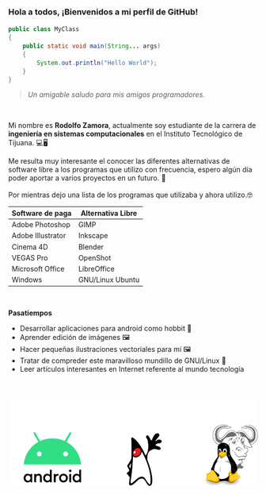 ### Hola a todos, ¡Bienvenidos a mi perfil de GitHub!

```java
public class MyClass
{
    public static void main(String... args)
    {
        System.out.println("Hello World");
    }
}
```
> *Un amigable saludo para mis amigos programadores.*

</br>

Mi nombre es **Rodolfo Zamora**, actualmente soy estudiante de la carrera de **ingeniería en sistemas computacionales** en el Instituto Tecnológico de Tijuana. 💻🖥

Me resulta muy interesante el conocer las diferentes alternativas de software libre a los programas que utilizo con frecuencia, espero algún día poder aportar a varios proyectos en un futuro. 🤪
</br>
</br>
Por mientras dejo una lista de los programas que utilizaba y ahora utilizo.🤓
</br>

| Software de paga| Alternativa Libre |
|--|--|
|Adobe Photoshop|GIMP
| Adobe Illustrator  | Inkscape |
|Cinema 4D|Blender|
|VEGAS Pro|OpenShot|
|Microsoft Office|LibreOffice|
|Windows|GNU/Linux Ubuntu|
</br>


**Pasatiempos**
* Desarrollar aplicaciones para android como hobbit 📱
* Aprender edición de imágenes 🖼
* Hacer pequeñas ilustraciones vectoriales para mí 🖼
* Tratar de compreder este maravilloso mundillo de GNU/Linux 🤔
* Leer artículos interesantes en Internet referente al mundo tecnología

</br>

![enter image description here](https://github.com/RodolfoZamora999/RodolfoZamora999/blob/master/banner.png)




<!--
**RodolfoZamora999/RodolfoZamora999** is a ✨ _special_ ✨ repository because its `README.md` (this file) appears on your GitHub profile.

Here are some ideas to get you started:

- 🔭 I’m currently working on ...
- 🌱 I’m currently learning ...
- 👯 I’m looking to collaborate on ...
- 🤔 I’m looking for help with ...
- 💬 Ask me about ...
- 📫 How to reach me: ...
- 😄 Pronouns: ...
- ⚡ Fun fact: ...
-->
